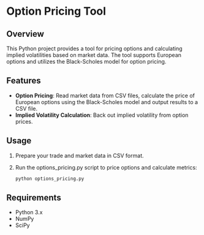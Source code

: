 # Option Pricing Tool

## Overview

This Python project provides a tool for pricing options and calculating implied volatilities based on market data. The tool supports European options and utilizes the Black-Scholes model for option pricing.

## Features

- **Option Pricing**: Read market data from CSV files, calculate the price of European options using the Black-Scholes model and output results to a CSV file.
- **Implied Volatility Calculation**: Back out implied volatility from option prices.

## Usage 

1. Prepare your trade and market data in CSV format.
2. Run the options_pricing.py script to price options and calculate metrics:
   
   ```python
   python options_pricing.py
   ```

## Requirements

- Python 3.x
- NumPy
- SciPy



